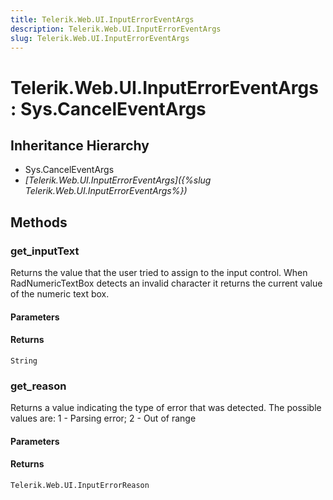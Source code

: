 ```yaml
---
title: Telerik.Web.UI.InputErrorEventArgs
description: Telerik.Web.UI.InputErrorEventArgs
slug: Telerik.Web.UI.InputErrorEventArgs
---
```


# Telerik.Web.UI.InputErrorEventArgs : Sys.CancelEventArgs 

## Inheritance Hierarchy

* Sys.CancelEventArgs
* *[Telerik.Web.UI.InputErrorEventArgs]({%slug Telerik.Web.UI.InputErrorEventArgs%})*


## Methods

###  get_inputText

Returns the value that the user tried to assign to the input control. When RadNumericTextBox detects an invalid character it returns the current value of the numeric text box.

#### Parameters

#### Returns

`String` 

### get_reason

Returns a value indicating the type of error that was detected. The possible values are: 1 - Parsing error; 2 - Out of range

#### Parameters

#### Returns

`Telerik.Web.UI.InputErrorReason` 



